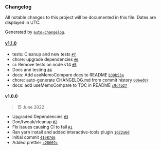 ### Changelog

All notable changes to this project will be documented in this file. Dates are displayed in UTC.

Generated by [`auto-changelog`](https://github.com/CookPete/auto-changelog).

#### [v1.1.0](https://github.com/donisaac/react-hooks/compare/v1.0.0...v1.1.0)

- tests: Cleanup and new tests [`#7`](https://github.com/donisaac/react-hooks/pull/7)
- chore: upgrade dependencies [`#6`](https://github.com/donisaac/react-hooks/pull/6)
- ci: Remove tests on node v14 [`#5`](https://github.com/donisaac/react-hooks/pull/5)
- Docs and testing [`#4`](https://github.com/donisaac/react-hooks/pull/4)
- docs: Add useMemoCompare docs to README [`b39b53a`](https://github.com/donisaac/react-hooks/commit/b39b53aec7c2e998850b6c39adadd8801af182c6)
- chore: auto-generate CHANGELOG.md from commit history [`006ed07`](https://github.com/donisaac/react-hooks/commit/006ed0728b6745882805e164e0270da716b815c3)
- docs: add useMemoCompare to TOC in README [`c9c4b27`](https://github.com/donisaac/react-hooks/commit/c9c4b27eef2423906ed1a095a78e0a975844e6eb)

#### v1.0.0

> 15 June 2022

- Upgraded Dependencies [`#3`](https://github.com/donisaac/react-hooks/pull/3)
- Don/tweak/cleanup [`#2`](https://github.com/donisaac/react-hooks/pull/2)
- Fix issues causing CI to fail [`#1`](https://github.com/donisaac/react-hooks/pull/1)
- Ran yarn install and added interactive-tools plugin [`1022a6d`](https://github.com/donisaac/react-hooks/commit/1022a6d52bfac17f3db86d9fb593fe076a79ddf6)
- Initial commit [`41e87d6`](https://github.com/donisaac/react-hooks/commit/41e87d696cfd544730718c0e72d4d382b7b8559f)
- Added prettier [`c28669c`](https://github.com/donisaac/react-hooks/commit/c28669ceb1a16877f001543a0d24bd44e2bfb57d)
